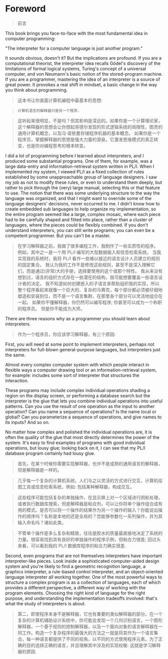 # Foreword

> 前言

This book brings you face-to-face with the most fundamental idea in computer programming:

  "The interpreter for a computer language is just another program."

It sounds obvious, doesn't it?  But the implications are profound. 
If you are a computational theorist, the interpreter idea recalls Gödel's discovery of the limitations of formal logical systems, Turing's concept of a universal computer, and von Neumann's basic notion of the stored-program machine.
If you are a programmer, mastering the idea of an interpreter is a source of great power. It provokes a real shift in mindset, a basic change in the way you think about programming.

> 这本书让你直面计算机编程中最基本的思想:

>  `计算机语言的解释器只是另一个程序.`

> 这听起来很明显，不是吗？但其影响是深远的。如果你是一个计算理论家，这个解释器的思想会让你想起哥德尔发现的形式逻辑系统的局限性，图灵的通用计算机概念，以及冯·诺依曼存储程序机器的基本概念。
> 如果你是一个程序员，掌握解释器的思想是强大力量的源泉。它激发思维模式的真正转变，也是你对编程思考的根本转变。


I did a lot of programming before I learned about interpreters, and I produced some substantial programs. One of them, for example, was a large data-entry and information-retrieval system written in PL/I. When I implemented my system, I viewed PL/I as a fixed collection of rules established by some unapproachable group of language designers. 
I saw my job as not to modify these rules, or even to understand them deeply, but rather to pick through the (very) large manual, selecting this or that feature to use. 
The notion that there was some underlying structure to the way the language was organized, and that I might want to override some of the language designers' decisions, never occurred to me. 
I didn't know how to create embedded sub languages to help organize my implementation, so the entire program seemed like a large, complex mosaic, where each piece had to be carefully shaped and fitted into place, rather than a cluster of languages, where the pieces could be flexibly combined. 
If you don't understand interpreters, you can still write programs; you can even be a competent programmer. 
But you can't be a master.

> 在学习解释器之前，我做了很多编程工作，我制作了一些实质性的程序。
> 例如，其中之一是一个用 PL/I 编写的大型数据输入和信息检索系统。
> 当我实现我的系统时，我将 PL/I 看作一些难以接近的语言设计人员建立的规则的固定集合。
> 我认为我的工作不是修改这些规则，甚至不是深入理解它们，而是通过(非常)大的手册，选择要使用的这个或那个特性。
> 我从来没有想到过，语言的组织方式存在一些潜在的结构，我可能想要覆盖一些语言设计者的决定。
> 我不知道如何创建嵌入的子语言来帮助组织我的实现，所以整个程序看起来就像一个巨大的、复杂的马赛克，每个部分都必须被仔细地塑造和安装到位，而不是一个语言集群，在那里各个部分可以灵活地组合在一起。
> 如果你不懂解释器，你仍然可以编写程序; 你甚至可以成为一个称职的程序员。
> 但是你不能成为大师。

There are three reasons why as a programmer you should learn about
interpreters.

> 作为一个程序员，你应该学习解释器，有三个原因:

First, you will need at some point to implement interpreters, perhaps not interpreters for full-blown general-purpose languages, but interpreters just the same. 

Almost every complex computer system with which people interact in flexible ways a computer drawing tool or an information-retrieval system, for example: includes some sort of interpreter that structures the interaction. 

These programs may include complex individual operations shading a region on the display screen, or performing a database search but the interpreter is the glue that lets you combine individual operations into useful patterns. Can you use the result of one operation as the input to another operation? Can you name a sequence of operations? Is the name local or global? Can you parameterize a sequence of operations, and give names to its inputs? And so on. 

No matter how complex and polished the individual operations are, it is often the quality of the glue that most directly determines the power of the system. It's easy to find examples of programs with good individual operations, but lousy glue; looking back on it, I can see that my PL/I database program certainly had lousy glue.

> 首先，在某个时候你需要实现解释器，也许不是成熟的通用语言的解释器，但是解释器是一样的。

> 几乎每一个复杂的计算机系统，人们与之以灵活的方式进行交互，计算机绘图工具或信息检索系统，例如: 包括某种解释器，构成交互。

> 这些程序可能包括复杂的单独操作，在显示屏上对一个区域进行阴影处理，或者执行数据库搜索，但是解释器是粘合剂，可以让你将单个操作组合成有用的模式。是否可以将一个操作的结果作为另一个操作的输入？你能说出操作的顺序吗？名称是本地的还是全局的？您能够参数化一系列操作，并为其输入命名吗？诸如此类。

> 不管单个操作是多么复杂和精致，往往是胶水的质量最直接地决定了系统的力量。很容易找到具有良好的单独操作的程序示例，但粘合力很差; 回过头来看，可以看到我的 PL/I 数据库程序的粘合力确实很差.


Second, even programs that are not themselves interpreters have important interpreter-like pieces. Look inside a sophisticated computer-aided design system and you're likely to find a geometric recognition language, a graphics interpreter, a rule-based control interpreter, and an object-oriented language interpreter all working together. One of the most powerful ways to structure a complex program is as a collection of languages, each of which provides a different perspective, a different way of working with the program elements. Choosing the right kind of language for the right purpose, and understanding the implementation tradeoffs involved: that's what the study of interpreters is about.

> 第二，即使程序本身不是解释器，它也有重要的类似解释器的部分。在一个复杂的计算机辅助设计系统中，你可能会发现一个几何识别语言，一个图形解释器，一个基于规则的控制解释器，以及一个面向对象的语言解释器在一同工作。构造一个复杂程序的最强大的方法之一就是将其作为一个语言集合，每一种语言都提供了不同的视角，以不同的方式使用程序元素。为了正确的目的选择正确的语言，并且理解其中涉及的实现权衡: 这就是学习解释器的原因.




